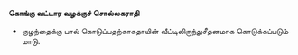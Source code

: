 **கொங்கு வட்டார வழக்குச் சொல்லகராதி**
- குழந்தைக்கு பால் கொடுப்பதற்காகதாயின் வீட்டிலிருந்துசீதனமாக கொடுக்கப்படும் மாடு.

